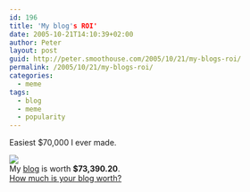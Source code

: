 ```yaml
---
id: 196
title: 'My blog's ROI'
date: 2005-10-21T14:10:39+02:00
author: Peter
layout: post
guid: http://peter.smoothouse.com/2005/10/21/my-blogs-roi/
permalink: /2005/10/21/my-blogs-roi/
categories:
  - meme
tags:
  - blog
  - meme
  - popularity
---
```

Easiest $70,000 I ever made.

![](http://static.flickr.com/23/25822676_789bf55448_t.jpg)  
My [blog]() is worth **$73,390.20**.  
[How much is your blog worth?](http://www.business-opportunities.biz/projects/how-much-is-your-blog-worth/)